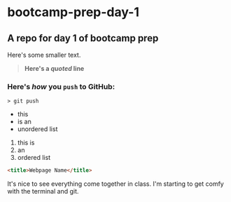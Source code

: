 # bootcamp-prep-day-1
## A repo for day 1 of bootcamp prep

Here's some smaller text.

> **Here's a _quoted_ line**

### Here's _how_ you `push` to GitHub:

```
> git push
```
* this 
* is an 
* unordered list

1. this is
1. an
1. ordered list

```html
<title>Webpage Name</title>
```

It's nice to see everything come together in class. I'm starting to get comfy with the terminal and git.